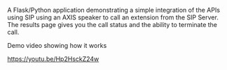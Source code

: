 A Flask/Python application demonstrating a simple integration of the APIs using SIP using an AXIS speaker to call an extension from the SIP Server. The results page gives you the call status and the ability to terminate the call.

Demo video showing how it works

https://youtu.be/Hp2HsckZ24w
